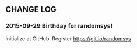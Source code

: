 ## CHANGE LOG

###  2015-09-29  Birthday for randomsys! 

Initialize at GitHub. Register https://git.io/randomsys 


